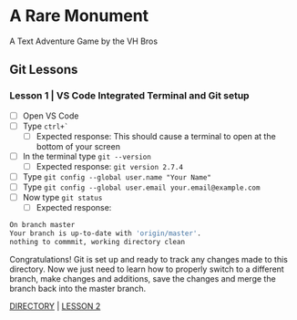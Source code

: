 # A Rare Monument

A Text Adventure Game by the VH Bros

## Git Lessons

### Lesson 1 | VS Code Integrated Terminal and Git setup

- [ ] Open VS Code
- [ ] Type ``` ctrl+` ```
  - [ ] Expected response: This should cause a terminal to open at the bottom of your screen
- [ ] In the terminal type ``` git --version ```
  - [ ] Expected response: ``` git version 2.7.4 ```
- [ ] Type ``` git config --global user.name "Your Name" ```
- [ ] Type ``` git config --global user.email your.email@example.com ```
- [ ] Now type ``` git status ```
  - [ ] Expected response: 

```bash
On branch master
Your branch is up-to-date with 'origin/master'.
nothing to commmit, working directory clean
```

Congratulations! Git is set up and ready to track any changes made to this directory. Now we just need to learn how to properly switch to a different branch, make changes and additions, save the changes and merge the branch back into the master branch.

[DIRECTORY](README.md) | [LESSON 2](02-lesson_two.md)